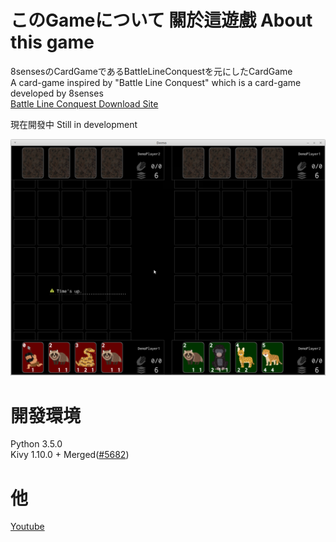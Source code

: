 # このGameについて  關於這遊戲  About this game

8sensesのCardGameであるBattleLineConquestを元にしたCardGame  
A card-game inspired by "Battle Line Conquest" which is a card-game developed by 8senses  
[Battle Line Conquest Download Site](http://www.melonbooks.com/index.php?main_page=product_info&products_id=IT0000133702)

現在開發中 Still in development

![demo.png](screenshot/demo.png)

# 開發環境

Python 3.5.0  
Kivy 1.10.0 + Merged([#5682](https://github.com/kivy/kivy/pull/5682))

# 他

[Youtube](https://www.youtube.com/watch?v=hSiaKXm4d74&list=PLNdhqAjzeEGilM7SVOGAudQOSUkwRBevz)
